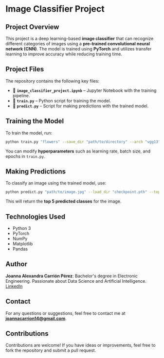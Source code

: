 # **Image Classifier Project**

## **Project Overview**  
This project is a deep learning-based **image classifier** that can recognize different categories of images using a **pre-trained convolutional neural network (CNN)**. The model is trained using **PyTorch** and utilizes transfer learning to improve accuracy while reducing training time.  

## **Project Files**  
The repository contains the following key files:  

- 📁 **`image_classifier_project.ipynb`** – Jupyter Notebook with the training pipeline.  
- 📁 **`train.py`** – Python script for training the model.  
- 📁 **`predict.py`** – Script for making predictions with the trained model.  

## **Training the Model**  
To train the model, run:  

```bash
python train.py "flowers" --save_dir "path/to/directory" --arch "vgg13" --lrn 0.001 --hidden_units 2048 --epochs 5 --GPU "GPU"
```

You can modify **hyperparameters** such as learning rate, batch size, and epochs in `train.py`.  

## **Making Predictions**  
To classify an image using the trained model, use:  

```bash
python predict.py "path/to/image.jpg" --load_dir "checkpoint.pth" --top_k 5 --category_names "cat_to_name.json" --GPU "GPU"
```

This will return the **top 5 predicted classes** for the image.  

## **Technologies Used**  
- Python 3  
- PyTorch  
- NumPy  
- Matplotlib  
- Pandas  

## **Author**  
**Joanna Alexandra Carrión Pérez**: Bachelor's degree in Electronic Engineering. Passionate about Data Science and Artificial Intelligence. [LinkedIn](https://www.linkedin.com/in/joanna-carrion-perez/)  

## **Contact**  
For any questions or suggestions, feel free to contact me at **joannacarrion14@gmail.com**.  

## **Contributions**  
Contributions are welcome! If you have ideas or improvements, feel free to fork the repository and submit a pull request.  
